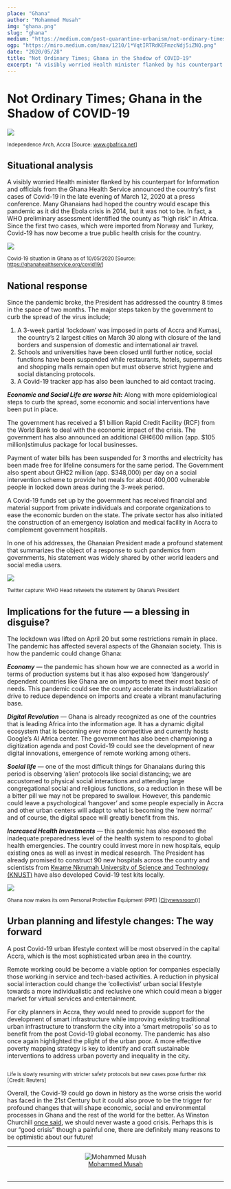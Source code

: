 ```yaml
---
place: "Ghana"
author: "Mohammed Musah"
img: "ghana.png"
slug: "ghana"
medium: "https://medium.com/post-quarantine-urbanism/not-ordinary-times-ghana-in-the-shadow-of-covid-19-3933f86aad2f"
ogp: "https://miro.medium.com/max/1210/1*VqtIRTRdKEFmzcNdj5iZNQ.png"
date: "2020/05/28"
title: "Not Ordinary Times; Ghana in the Shadow of COVID-19"
excerpt: "A visibly worried Health minister flanked by his counterpart for Information and officials from the Ghana Health Service announced the country’s first cases of Covid-19 in the late evening of March 12,"
---
```


**Not Ordinary Times; Ghana in the Shadow of COVID-19**
=======================================================


<img class="s t u gp ai" src="https://miro.medium.com/max/1210/1*VqtIRTRdKEFmzcNdj5iZNQ.png"/>

<small>Independence Arch, Accra [Source: <a href="https://www.gbafrica.net/visiting-ghana-here-is-your-tech-guide-for-2020/">www.gbafrica.net</a>]</small>

**Situational analysis**
------------------------

A visibly worried Health minister flanked by his counterpart for Information and officials from the Ghana Health Service announced the country’s first cases of Covid-19 in the late evening of March 12, 2020 at a press conference. Many Ghanaians had hoped the country would escape this pandemic as it did the Ebola crisis in 2014, but it was not to be. In fact, a WHO preliminary assessment identified the county as “high risk” in Africa. Since the first two cases, which were imported from Norway and Turkey, Covid-19 has now become a true public health crisis for the country.

<img class="s t u gp ai" src="https://miro.medium.com/max/1400/1*xYkMxf4KTJT9utOcg2Vm6A.png"/>

<small>Covid-19 situation in Ghana as of 10/05/2020 [Source: <a href="https://ghanahealthservice.org/covid19/">https://ghanahealthservice.org/covid19/</a>]</small>

**National response**
---------------------

Since the pandemic broke, the President has addressed the country 8 times in the space of two months. The major steps taken by the government to curb the spread of the virus include;

1.  A 3-week partial ‘lockdown’ was imposed in parts of Accra and Kumasi, the country’s 2 largest cities on March 30 along with closure of the land borders and suspension of domestic and international air travel.
2.  Schools and universities have been closed until further notice, social functions have been suspended while restaurants, hotels, supermarkets and shopping malls remain open but must observe strict hygiene and social distancing protocols.
3.  A Covid-19 tracker app has also been launched to aid contact tracing.

**_Economic and Social Life are worse hit:_** Along with more epidemiological steps to curb the spread, some economic and social interventions have been put in place.

The government has received a $1 billion Rapid Credit Facility (RCF) from the World Bank to deal with the economic impact of the crisis. The government has also announced an additional GH¢600 million (app. $105 million)stimulus package for local businesses.

Payment of water bills has been suspended for 3 months and electricity has been made free for lifeline consumers for the same period. The Government also spent about GH₵2 million (app. $348,000) per day on a social intervention scheme to provide hot meals for about 400,000 vulnerable people in locked down areas during the 3-week period.

A Covid-19 funds set up by the government has received financial and material support from private individuals and corporate organizations to ease the economic burden on the state. The private sector has also initiated the construction of an emergency isolation and medical facility in Accra to complement government hospitals.

In one of his addresses, the Ghanaian President made a profound statement that summarizes the object of a response to such pandemics from governments, his statement was widely shared by other world leaders and social media users.

<img class="s t u gp ai" src="https://miro.medium.com/max/1400/1*QNjnkwSbtkeQt4qHFIiVsA.png"/>

<small>Twitter capture: WHO Head retweets the statement by Ghana’s President</small>

**Implications for the future — a blessing in disguise?**
---------------------------------------------------------

The lockdown was lifted on April 20 but some restrictions remain in place. The pandemic has affected several aspects of the Ghanaian society. This is how the pandemic could change Ghana:

**_Economy_** — the pandemic has shown how we are connected as a world in terms of production systems but it has also exposed how ‘dangerously’ dependent countries like Ghana are on imports to meet their most basic of needs. This pandemic could see the county accelerate its industrialization drive to reduce dependence on imports and create a vibrant manufacturing base.

**_Digital Revolution_** — Ghana is already recognized as one of the countries that is leading Africa into the information age. It has a dynamic digital ecosystem that is becoming ever more competitive and currently hosts Google’s AI Africa center. The government has also been championing a digitization agenda and post Covid-19 could see the development of new digital innovations, emergence of remote working among others.

**_Social life_** — one of the most difficult things for Ghanaians during this period is observing ‘alien’ protocols like social distancing; we are accustomed to physical social interactions and attending large congregational social and religious functions, so a reduction in these will be a bitter pill we may not be prepared to swallow. However, this pandemic could leave a psychological ‘hangover’ and some people especially in Accra and other urban centers will adapt to what is becoming the ‘new normal’ and of course, the digital space will greatly benefit from this.

**_Increased Health Investments_** — this pandemic has also exposed the inadequate preparedness level of the health system to respond to global health emergencies. The country could invest more in new hospitals, equip existing ones as well as invest in medical research. The President has already promised to construct 90 new hospitals across the country and scientists from [Kwame Nkrumah University of Science and Technology (KNUST)](https://www.knust.edu.gh/)  have also developed Covid-19 test kits locally.

<img class="s t u gp ai" src="https://miro.medium.com/max/1400/1*BgaQbJK37qyQrGeXUx6_og.jpeg"/>

<small>Ghana now makes its own Personal Protective Equipment (PPE) [<a href="https://citinewsroom.com/2020/04/covid-19-local-production-of-ppe-begins-in-ghana-photos/">Citynewsroom</a>()\]</small>

**Urban planning and lifestyle changes: The way forward**
---------------------------------------------------------

A post Covid-19 urban lifestyle context will be most observed in the capital Accra, which is the most sophisticated urban area in the country.

Remote working could be become a viable option for companies especially those working in service and tech-based activities. A reduction in physical social interaction could change the ‘collectivist’ urban social lifestyle towards a more individualistic and reclusive one which could mean a bigger market for virtual services and entertainment.

For city planners in Accra, they would need to provide support for the development of smart infrastructure while improving existing traditional urban infrastructure to transform the city into a ‘smart metropolis’ so as to benefit from the post Covid-19 global economy. The pandemic has also once again highlighted the plight of the urban poor. A more effective poverty mapping strategy is key to identify and craft sustainable interventions to address urban poverty and inequality in the city.

<img class="s t u gp ai" src=""/>

<small>Life is slowly resuming with stricter safety protocols but new cases pose further risk [Credit: Reuters]</small>

Overall, the Covid-19 could go down in history as the worse crisis the world has faced in the 21st Century but it could also prove to be the trigger for profound changes that will shape economic, social and environmental processes in Ghana and the rest of the world for the better. As Winston Churchill [once said](https://realbusiness.co.uk/as-said-by-winston-churchill-never-waste-a-good-crisis/), we should never waste a good crisis. Perhaps this is our “good crisis” though a painful one, there are definitely many reasons to be optimistic about our future!


---

<div style="display: flex; margin-bottom: 2rem">
    <div style="margin: 0 auto; text-align: center">
        <img alt="Mohammed Musah" src="https://miro.medium.com/fit/c/96/96/2*2XqNsAVvnFIaURQIpYcZvg.jpeg"/>
        <br/>
        <a href="https://medium.com/@musahmohammed55?source=post_page-----3933f86aad2f----------------------">Mohammed Musah</a>
    </div>
</div>

---